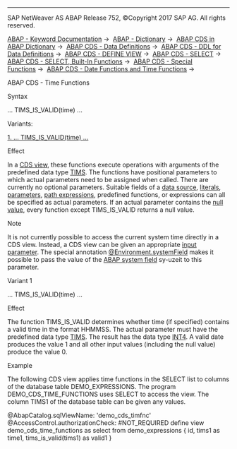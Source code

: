   

* * *

SAP NetWeaver AS ABAP Release 752, ©Copyright 2017 SAP AG. All rights reserved.

[ABAP - Keyword Documentation](https://help.sap.com/doc/abapdocu_752_index_htm/7.52/en-US/abenabap.htm) →  [ABAP - Dictionary](https://help.sap.com/doc/abapdocu_752_index_htm/7.52/en-US/abenabap_dictionary.htm) →  [ABAP CDS in ABAP Dictionary](https://help.sap.com/doc/abapdocu_752_index_htm/7.52/en-US/abencds.htm) →  [ABAP CDS - Data Definitions](https://help.sap.com/doc/abapdocu_752_index_htm/7.52/en-US/abenddic_cds_entities.htm) →  [ABAP CDS - DDL for Data Definitions](https://help.sap.com/doc/abapdocu_752_index_htm/7.52/en-US/abencds_f1_ddl_syntax.htm) →  [ABAP CDS - DEFINE VIEW](https://help.sap.com/doc/abapdocu_752_index_htm/7.52/en-US/abencds_f1_define_view.htm) →  [ABAP CDS - SELECT](https://help.sap.com/doc/abapdocu_752_index_htm/7.52/en-US/abencds_f1_select_statement.htm) →  [ABAP CDS - SELECT, Built-In Functions](https://help.sap.com/doc/abapdocu_752_index_htm/7.52/en-US/abencds_f1_builtin_functions.htm) →  [ABAP CDS - Special Functions](https://help.sap.com/doc/abapdocu_752_index_htm/7.52/en-US/abencds_special_functions.htm) →  [ABAP CDS - Date Functions and Time Functions](https://help.sap.com/doc/abapdocu_752_index_htm/7.52/en-US/abencds_f1_date_time_functions.htm) → 

ABAP CDS - Time Functions

Syntax

... TIMS\_IS\_VALID(time) ...

Variants:

[1\. ... TIMS\_IS\_VALID(time) ...](#!ABAP_VARIANT_1@1@)

Effect

In a [CDS view](https://help.sap.com/doc/abapdocu_752_index_htm/7.52/en-US/abencds_view_glosry.htm "Glossary Entry"), these functions execute operations with arguments of the predefined data type [TIMS](https://help.sap.com/doc/abapdocu_752_index_htm/7.52/en-US/abenddic_builtin_types.htm). The functions have positional parameters to which actual parameters need to be assigned when called. There are currently no optional parameters. Suitable fields of a [data source](https://help.sap.com/doc/abapdocu_752_index_htm/7.52/en-US/abencds_f1_data_source.htm), [literals](https://help.sap.com/doc/abapdocu_752_index_htm/7.52/en-US/abencds_f1_literal.htm), [parameters](https://help.sap.com/doc/abapdocu_752_index_htm/7.52/en-US/abencds_f1_parameter.htm), [path expressions](https://help.sap.com/doc/abapdocu_752_index_htm/7.52/en-US/abencds_f1_path_expression.htm), predefined functions, or expressions can all be specified as actual parameters. If an actual parameter contains the [null value](https://help.sap.com/doc/abapdocu_752_index_htm/7.52/en-US/abennull_value_glosry.htm "Glossary Entry"), every function except TIMS\_IS\_VALID returns a null value.

Note

It is not currently possible to access the current system time directly in a CDS view. Instead, a CDS view can be given an appropriate [input parameter](https://help.sap.com/doc/abapdocu_752_index_htm/7.52/en-US/abencds_f1_parameter_list.htm). The special annotation [@Environment.systemField](https://help.sap.com/doc/abapdocu_752_index_htm/7.52/en-US/abencds_f1_parameter_annotations.htm) makes it possible to pass the value of the [ABAP system field](https://help.sap.com/doc/abapdocu_752_index_htm/7.52/en-US/abensystem_field_glosry.htm "Glossary Entry") sy-uzeit to this parameter.

Variant 1

... TIMS\_IS\_VALID(time) ...

Effect

The function TIMS\_IS\_VALID determines whether time (if specified) contains a valid time in the format HHMMSS. The actual parameter must have the predefined data type [TIMS](https://help.sap.com/doc/abapdocu_752_index_htm/7.52/en-US/abenddic_builtin_types.htm). The result has the data type [INT4](https://help.sap.com/doc/abapdocu_752_index_htm/7.52/en-US/abenddic_builtin_types.htm). A valid date produces the value 1 and all other input values (including the null value) produce the value 0.

Example

The following CDS view applies time functions in the SELECT list to columns of the database table DEMO\_EXPRESSIONS. The program DEMO\_CDS\_TIME\_FUNCTIONS uses SELECT to access the view. The column TIMS1 of the database table can be given any values.

@AbapCatalog.sqlViewName: 'demo\_cds\_timfnc'
@AccessControl.authorizationCheck: #NOT\_REQUIRED
define view demo\_cds\_time\_functions
as select from
demo\_expressions
{
id,
tims1 as time1,
tims\_is\_valid(tims1) as valid1
}
